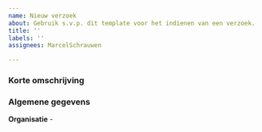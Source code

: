 ```yaml
---
name: Nieuw verzoek
about: Gebruik s.v.p. dit template voor het indienen van een verzoek.
title: ''
labels: ''
assignees: MarcelSchrauwen

---
```


### Korte omschrijving
<vul een korte omschrijving in>




### Algemene gegevens
**Organisatie** - <organisatienaam>
